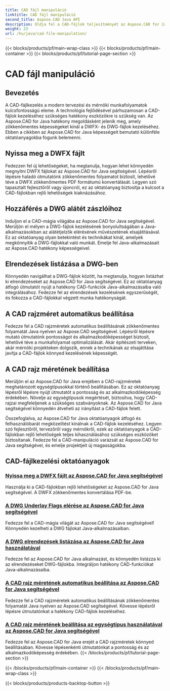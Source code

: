 ```yaml
---
title: CAD fájl manipuláció
linktitle: CAD fájl manipuláció
second_title: Aspose.CAD Java API
description: Oldja fel a CAD-fájlok teljesítményét az Aspose.CAD for Java segítségével! A DWFX-et PDF-be konvertálhatja, elérheti a DWG-jelzőket, listák elrendezését és automatikusan beállíthatja a méreteket oktatóanyagainkkal.
weight: 23
url: /hu/java/cad-file-manipulation/
---
```


{{< blocks/products/pf/main-wrap-class >}}
{{< blocks/products/pf/main-container >}}
{{< blocks/products/pf/tutorial-page-section >}}

# CAD fájl manipuláció


## Bevezetés

A CAD-fájlkezelés a modern tervezési és mérnöki munkafolyamatok kulcsfontosságú eleme. A technológia fejlődésével párhuzamosan a CAD-fájlok kezeléséhez szükséges hatékony eszközökre is szükség van. Az Aspose.CAD for Java hatékony megoldásként jelenik meg, amely zökkenőmentes képességeket kínál a DWFX- és DWG-fájlok kezeléséhez. Ebben a cikkben az Aspose.CAD for Java képességeit bemutató különféle oktatóanyagokba fogunk belemenni.

## Nyissa meg a DWFX fájlt

Fedezzen fel új lehetőségeket, ha megtanulja, hogyan lehet könnyedén megnyitni DWFX fájlokat az Aspose.CAD for Java segítségével. Lépésről lépésre haladó útmutatónk zökkenőmentes folyamatot biztosít, lehetővé téve a DWFX zökkenőmentes PDF formátumú konvertálását. Legyen szó tapasztalt fejlesztőről vagy újoncról, ez az oktatóanyag biztosítja a kulcsot a CAD-fájlokban rejlő lehetőségek kiaknázásához.

## Hozzáférés a DWG alátét zászlóihoz

Induljon el a CAD-mágia világába az Aspose.CAD for Java segítségével. Merüljön el mélyen a DWG-fájlok kezelésének bonyolultságában a Java-alkalmazásokban az alátétjelzők elérésének művészetének elsajátításával. Ez az oktatóanyag olyan betekintést és technikákat kínál, amelyek megkönnyítik a DWG-fájlokkal való munkát. Emelje fel Java-alkalmazásait az Aspose.CAD hatékony képességeivel.

## Elrendezések listázása a DWG-ben

Könnyedén navigálhat a DWG-fájlok között, ha megtanulja, hogyan listázhat ki elrendezéseket az Aspose.CAD for Java segítségével. Ez az oktatóanyag átfogó útmutatót nyújt a hatékony CAD-funkciók Java-alkalmazásaiba való integrálásához. Fedezze fel az elrendezések kezelésének egyszerűségét, és fokozza a CAD-fájlokkal végzett munka hatékonyságát.

## A CAD rajzméret automatikus beállítása

Fedezze fel a CAD rajzméretek automatikus beállításának zökkenőmentes folyamatát Java nyelven az Aspose.CAD segítségével. Lépésről lépésre mutató útmutatónk pontosságot és alkalmazkodóképességet biztosít, lehetővé téve a munkafolyamat optimalizálását. Akár építészeti terveken, akár mérnöki projekteken dolgozik, ennek a technikának az elsajátítása javítja a CAD-fájlok könnyed kezelésének képességét.

## A CAD rajz méretének beállítása

Merüljön el az Aspose.CAD for Java erejében a CAD-rajzméretek meghatározott egységtípusokkal történő beállításában. Ez az oktatóanyag lépésről lépésre nyújt útmutatót a pontosság és az alkalmazkodóképesség érdekében. Növelje az egységtípusok megértését, biztosítva, hogy CAD-rajzai megfeleljenek a szükséges szabványoknak. Az Aspose.CAD for Java segítségével könnyedén átveheti az irányítást a CAD-fájlok felett.

Összefoglalva, az Aspose.CAD for Java oktatóanyagok átfogó és felhasználóbarát megközelítést kínálnak a CAD-fájlok kezeléséhez. Legyen szó fejlesztőről, tervezőről vagy mérnökről, ezek az oktatóanyagok a CAD-fájlokban rejlő lehetőségek teljes kihasználásához szükséges eszközöket biztosítanak. Fedezze fel a CAD-manipuláció varázsát az Aspose.CAD for Java segítségével, és emelje projektjeit új magasságokba.
## CAD-fájlkezelési oktatóanyagok
### [Nyissa meg a DWFX fájlt az Aspose.CAD for Java segítségével](./open-dwfx-file/)
Használja ki a CAD-fájlokban rejlő lehetőségeket az Aspose.CAD for Java segítségével. A DWFX zökkenőmentes konvertálása PDF-be.
### [A DWG Underlay Flags elérése az Aspose.CAD for Java segítségével](./accessing-underlay-flags-of-dwg/)
Fedezze fel a CAD-mágia világát az Aspose.CAD for Java segítségével! Könnyedén kezelheti a DWG fájlokat Java-alkalmazásaiban.
### [A DWG elrendezések listázása az Aspose.CAD for Java használatával](./list-layouts-in-dwg/)
Fedezze fel az Aspose.CAD for Java alkalmazást, és könnyedén listázza ki az elrendezéseket DWG-fájlokba. Integráljon hatékony CAD-funkciókat Java-alkalmazásaiba.
### [A CAD rajz méretének automatikus beállítása az Aspose.CAD for Java segítségével](./auto-adjusting-cad-drawing-size/)
Fedezze fel a CAD rajzméretek automatikus beállításának zökkenőmentes folyamatát Java nyelven az Aspose.CAD segítségével. Kövesse lépésről lépésre útmutatónkat a hatékony CAD-fájlok kezeléséhez.
### [A CAD rajz méretének beállítása az egységtípus használatával az Aspose.CAD for Java segítségével](./adjusting-cad-drawing-size-using-unit-type/)
Fedezze fel az Aspose.CAD for Java erejét a CAD rajzméretek könnyed beállításában. Kövesse lépésenkénti útmutatónkat a pontosság és az alkalmazkodóképesség érdekében.
{{< /blocks/products/pf/tutorial-page-section >}}

{{< /blocks/products/pf/main-container >}}
{{< /blocks/products/pf/main-wrap-class >}}

{{< blocks/products/products-backtop-button >}}
